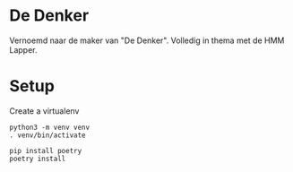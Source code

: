 # De Denker

Vernoemd naar de maker van "De Denker". Volledig in thema met de HMM Lapper.

# Setup

Create a virtualenv

```shell
python3 -m venv venv
. venv/bin/activate
```

```shell
pip install poetry
poetry install
```